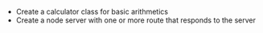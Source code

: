 - Create a calculator class for basic arithmetics
- Create a node server with one or more route that responds to the server

